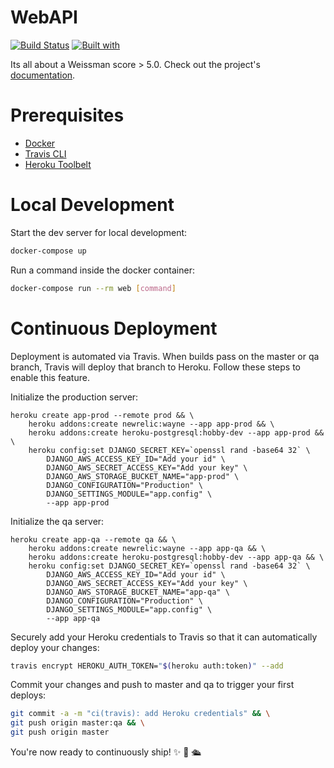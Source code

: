 # WebAPI

[![Build Status](https://travis-ci.org/tihlde/WebAPI.svg?branch=master)](https://travis-ci.org/tihlde/WebAPI)
[![Built with](https://img.shields.io/badge/Built_with-Cookiecutter_Django_Rest-F7B633.svg)](https://github.com/agconti/cookiecutter-django-rest)

Its all about a Weissman score > 5.0. Check out the project's [documentation](http://tihlde.github.io/WebAPI/).

# Prerequisites

- [Docker](https://docs.docker.com/docker-for-mac/install/)  
- [Travis CLI](http://blog.travis-ci.com/2013-01-14-new-client/)
- [Heroku Toolbelt](https://toolbelt.heroku.com/)

# Local Development

Start the dev server for local development:
```bash
docker-compose up
```

Run a command inside the docker container:

```bash
docker-compose run --rm web [command]
```

# Continuous Deployment

Deployment is automated via Travis. When builds pass on the master or qa branch, Travis will deploy that branch to Heroku. Follow these steps to enable this feature.

Initialize the production server:

```
heroku create app-prod --remote prod && \
    heroku addons:create newrelic:wayne --app app-prod && \
    heroku addons:create heroku-postgresql:hobby-dev --app app-prod && \
    heroku config:set DJANGO_SECRET_KEY=`openssl rand -base64 32` \
        DJANGO_AWS_ACCESS_KEY_ID="Add your id" \
        DJANGO_AWS_SECRET_ACCESS_KEY="Add your key" \
        DJANGO_AWS_STORAGE_BUCKET_NAME="app-prod" \
        DJANGO_CONFIGURATION="Production" \
        DJANGO_SETTINGS_MODULE="app.config" \
        --app app-prod
```

Initialize the qa server:

```
heroku create app-qa --remote qa && \
    heroku addons:create newrelic:wayne --app app-qa && \
    heroku addons:create heroku-postgresql:hobby-dev --app app-qa && \
    heroku config:set DJANGO_SECRET_KEY=`openssl rand -base64 32` \
        DJANGO_AWS_ACCESS_KEY_ID="Add your id" \
        DJANGO_AWS_SECRET_ACCESS_KEY="Add your key" \
        DJANGO_AWS_STORAGE_BUCKET_NAME="app-qa" \
        DJANGO_CONFIGURATION="Production" \
        DJANGO_SETTINGS_MODULE="app.config" \
        --app app-qa
```

Securely add your Heroku credentials to Travis so that it can automatically deploy your changes:

```bash
travis encrypt HEROKU_AUTH_TOKEN="$(heroku auth:token)" --add
```

Commit your changes and push to master and qa to trigger your first deploys:

```bash
git commit -a -m "ci(travis): add Heroku credentials" && \
git push origin master:qa && \
git push origin master
```

You're now ready to continuously ship! ✨ 💅 🛳
